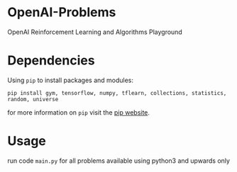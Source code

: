 # OpenAI-Problems
OpenAI Reinforcement Learning and Algorithms Playground

# Dependencies
Using `pip` to install packages and modules:

`pip install gym, tensorflow, numpy, tflearn, collections, statistics, random, universe`

for more information on `pip` visit the [pip website](https://pypi.python.org/pypi/pip).

# Usage
run code `main.py` for all problems available using python3 and upwards only
